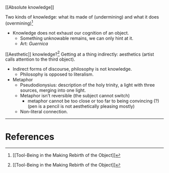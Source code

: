 [[Absolute knowledge]]

Two kinds of knowledge: what its made of (undermining) and what it does (overmining)[^1]
- Knowledge does not exhaust our cognition of an object.
	- Something unknowable remains, we can only hint at it.
	- Art: *Guernica* 

[[Aesthetic]] knowledge?[^1]
Getting at a thing indirectly: aesthetics (artist calls attention to the third object).
- Indirect forms of discourse, philosophy is not knowledge.
	- Philosophy is opposed to literalism.
- Metaphor 
	- Pseudodionysius: description of the holy trinity, a light with three sources, merging into one light.
	- Metaphor isn't reversible (the subject cannot switch)
		- metaphor cannot be too close or too far to being convincing (?) (pen is a pencil is not aesthetically pleasing mostly)
	- Non-literal connection.

---
# References

[^1]: [[Tool-Being in the Making Rebirth of the Object]]